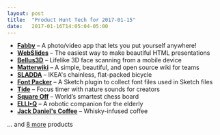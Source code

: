 ```yaml
---
layout: post
title:  "Product Hunt Tech for 2017-01-15"
date:   2017-01-16T14:05:04-05:00
---
```


* **[Fabby](https://www.producthunt.com/posts/fabby-2?utm_campaign=producthunt-api&utm_medium=api&utm_source=Application%3A+Daily+Digest+RSS+%28ID%3A+3202%29)** – A photo/video app that lets you put yourself anywhere!
* **[WebSlides](https://www.producthunt.com/posts/webslides?utm_campaign=producthunt-api&utm_medium=api&utm_source=Application%3A+Daily+Digest+RSS+%28ID%3A+3202%29)** – The easiest way to make beautiful HTML presentations
* **[Bellus3D](https://www.producthunt.com/posts/bellus3d?utm_campaign=producthunt-api&utm_medium=api&utm_source=Application%3A+Daily+Digest+RSS+%28ID%3A+3202%29)** – Lifelike 3D face scanning from a mobile device
* **[Matterwiki](https://www.producthunt.com/posts/matterwiki?utm_campaign=producthunt-api&utm_medium=api&utm_source=Application%3A+Daily+Digest+RSS+%28ID%3A+3202%29)** – A simple, beautiful, and open source wiki for teams
* **[SLADDA](https://www.producthunt.com/posts/sladda?utm_campaign=producthunt-api&utm_medium=api&utm_source=Application%3A+Daily+Digest+RSS+%28ID%3A+3202%29)** – IKEA's chainless, flat-packed bicycle
* **[Font Packer](https://www.producthunt.com/posts/font-packer?utm_campaign=producthunt-api&utm_medium=api&utm_source=Application%3A+Daily+Digest+RSS+%28ID%3A+3202%29)** – A Sketch plugin to collect font files used in Sketch files
* **[Tide](https://www.producthunt.com/posts/tide-4?utm_campaign=producthunt-api&utm_medium=api&utm_source=Application%3A+Daily+Digest+RSS+%28ID%3A+3202%29)** – Focus timer with nature sounds for creators
* **[Square Off](https://www.producthunt.com/posts/square-off-3?utm_campaign=producthunt-api&utm_medium=api&utm_source=Application%3A+Daily+Digest+RSS+%28ID%3A+3202%29)** – World’s smartest chess board
* **[ELLI•Q](https://www.producthunt.com/posts/elli-q?utm_campaign=producthunt-api&utm_medium=api&utm_source=Application%3A+Daily+Digest+RSS+%28ID%3A+3202%29)** – A robotic companion for the elderly
* **[Jack Daniel's Coffee](https://www.producthunt.com/posts/jack-daniel-s-coffee?utm_campaign=producthunt-api&utm_medium=api&utm_source=Application%3A+Daily+Digest+RSS+%28ID%3A+3202%29)** – Whisky-infused coffee

… and [8 more](https://www.producthunt.com/tech) products